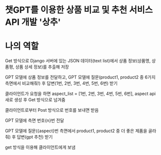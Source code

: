 # 챗GPT를 이용한 상품 비교 및 추천 서비스 API 개발 '상추'

# 나의 역할
<aspectapp>
Get 방식으로 Django 서버에 있는 JSON 데이터(text list)에서 상품 정보(상품명, 상품평, 상품 상세 정보)를 추출해 저장

GPT 모델에 상품 정보를 전달하고, GPT 모델에 질문(product1, product2 중 6가지 측면에서 비교해줘!) 후 답변(1번, 2번, 3번, 4번, 5번, 6번) 받기

클라이언트가 요청을 하면 aspect_list = [1번, 2번, 3번, 4번, 5번, 6번], aspect api 새로 생성 후 Get 방식으로 넘겨줌


<comparisonapp>
클라이언트로부터 Post 방식으로 번호를 보내면 받음

GPT 모델에 측면 번호{n}번 전달

GPT 모델에 질문({aspect}번 측면에서 product1, product2 중 더 좋은 제품을 골라줘) 후 답변(gpt 추천) 받기

get 방식을 이용해 클라이언트에게 보냄
